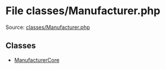File classes/Manufacturer.php
=========

Source: [classes/Manufacturer.php](https://github.com/PrestaShop/PrestaShop/blob/1.5.6.2/classes/Manufacturer.php)


Classes
-------

* [ManufacturerCore](class.ManufacturerCore.md)


